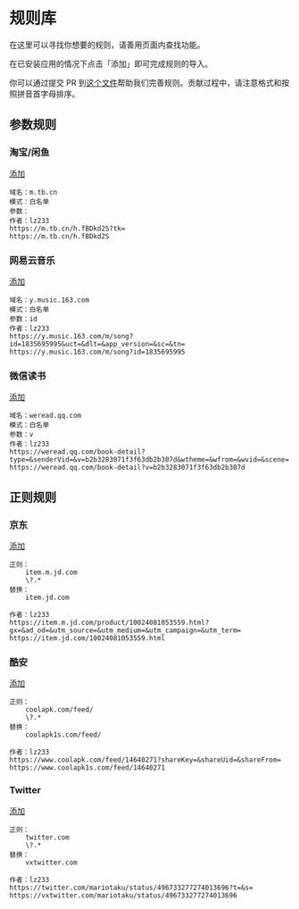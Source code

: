 # 规则库

在这里可以寻找你想要的规则，请善用页面内查找功能。

在已安装应用的情况下点击「添加」即可完成规则的导入。

你可以通过提交 PR 到[这个文件](https://github.com/lz233/TarnhelmDocument/blob/main/docs/rules.md)帮助我们完善规则。贡献过程中，请注意格式和按照拼音首字母排序。

## 参数规则

### 淘宝/闲鱼

[添加](tarnhelm://rule?parameter=eyJhIjoi5reY5a6dXC/pl7LpsbwiLCJlIjoibS50Yi5jbiIsImYiOjAsImciOlsiIl0sImQiOiJsejIzMyJ9)

```
域名：m.tb.cn
模式：白名单
参数：
作者：lz233
https://m.tb.cn/h.fBDkd2S?tk=
https://m.tb.cn/h.fBDkd2S
```

### 网易云音乐

[添加](tarnhelm://rule?parameter=eyJhIjoi572R5piT5LqR6Z+z5LmQIiwiZSI6InkubXVzaWMuMTYzLmNvbSIsImYiOjAsImciOlsiaWQiXSwiZCI6Imx6MjMzIn0=)

```
域名：y.music.163.com
模式：白名单
参数：id
作者：lz233
https://y.music.163.com/m/song?id=1835695995&uct=&dlt=&app_version=&sc=&tn=
https://y.music.163.com/m/song?id=1835695995
```

### 微信读书

[添加](tarnhelm://rule?parameter=eyJhIjoi5b6u5L+h6K+75LmmIiwiZSI6IndlcmVhZC5xcS5jb20iLCJmIjowLCJnIjpbInYiXSwiZCI6Imx6MjMzIn0=)

```
域名：weread.qq.com
模式：白名单
参数：v
作者：lz233
https://weread.qq.com/book-detail?type=&senderVid=&v=b2b3283071f3f63db2b307d&wtheme=&wfrom=&wvid=&scene=
https://weread.qq.com/book-detail?v=b2b3283071f3f63db2b307d
```

## 正则规则

### 京东

[添加](tarnhelm://rule?regex=eyJhIjoi5Lqs5LicIiwiYiI6WyJpdGVtLm0uamQuY29tIiwiXFw/LioiXSwiYyI6WyJpdGVtLmpkLmNvbSIsIiJdLCJkIjoibHoyMzMifQ==)

```
正则：
    item.m.jd.com
    \?.*
替换：
    item.jd.com
    
作者：lz233
https://item.m.jd.com/product/10024081053559.html?gx=&ad_od=&utm_source=&utm_medium=&utm_campaign=&utm_term=
https://item.jd.com/10024081053559.html
```

### 酷安

[添加](tarnhelm://rule?regex=eyJhIjoi6YW35a6JIiwiYiI6WyJjb29sYXBrLmNvbVwvZmVlZFwvIiwiXFw/LioiXSwiYyI6WyJjb29sYXBrMXMuY29tXC9mZWVkXC8iLCIiXSwiZCI6Imx6MjMzIn0=)

```
正则：
    coolapk.com/feed/
    \?.*
替换：
    coolapk1s.com/feed/
    
作者：lz233
https://www.coolapk.com/feed/14640271?shareKey=&shareUid=&shareFrom=
https://www.coolapk1s.com/feed/14640271
```

### Twitter

[添加](tarnhelm://rule?regex=eyJhIjoiVHdpdHRlciIsImIiOlsidHdpdHRlci5jb20iLCJcXD8uKiJdLCJjIjpbInZ4dHdpdHRlci5jb20iLCIiXSwiZCI6Imx6MjMzIn0=)

```
正则：
    twitter.com
    \?.*
替换：
    vxtwitter.com
    
作者：lz233
https://twitter.com/mariotaku/status/496733277274013696?t=&s=
https://vxtwitter.com/mariotaku/status/496733277274013696
```

